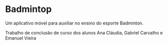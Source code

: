 # Badmintop

Um aplicativo móvel para auxiliar no ensino do esporte Badminton.

Trabalho de conclusão de curso dos alunos Ana Cláudia, Gabriel Carvalho e Emanuel Vieira

